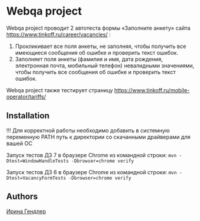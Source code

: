 # Webqa project

Webqa project проводит 2 автотеста формы «Заполните анкету» сайта https://www.tinkoff.ru/career/vacancies/ :
1. Прокликивает все поля анкеты, не заполняя, чтобы получить все имеющиеся сообщения об ошибке и проверить текст ошибок.
2. Заполняет поля анкеты (фамилия и имя, дата рождения, электронная почта, мобильный телефон) невалидными значениями,
чтобы получить все сообщения об ошибке и проверить текст ошибок.

Webqa project также тестирует страницу https://www.tinkoff.ru/mobile-operator/tariffs/

## Installation

!!! Для корректной работы необходимо добавить в системную переменную PATH
    путь к директории со скачанными драйверами для вашей ОС

Запуск тестов ДЗ 7 в браузере Chrome из командной строки:
```mvn -Dtest=WindowHandleTests -Dbrowser=chrome verify```

Запуск тестов ДЗ 6 в браузере Chrome из командной строки:
```mvn -Dtest=VacancyFormTests -Dbrowser=chrome verify```

## Authors
[Ирина Гендлер](https://github.com/Capri84)
